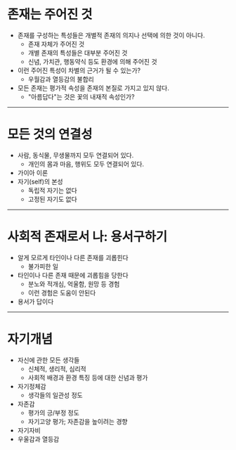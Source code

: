 # 존재는 주어진 것
- 존재를 구성하는 특성들은 개별적 존재의 의지나 선택에 의한 것이 아니다.
	- 존재 자체가 주어진 것
	- 개별 존재의 특성들은 대부분 주어진 것
	- 신념, 가치관, 행동약식 등도 환경에 의해 주어진 것
- 이런 주어진 특성이 차별의 근거가 될 수 있는가?
	- 우월감과 열등감의 불합리
-	모든 존재는 평가적 속성을 존재의 본질로 가지고 있지 않다.
	- "아름답다"는 것은 꽃의 내재적 속성인가?

---
# 모든 것의 연결성
- 사람, 동식물, 무생물까지 모두 연결되어 있다.
	- 개인의 몸과 마음, 행위도 모두 연결되어 있다.
- 가이아 이론
- 자기(self)의 본성
	- 독립적 자기는 없다
	- 고정된 자기도 없다

---
# 사회적 존재로서 나: 용서구하기
- 알게 모르게 타인이나 다른 존재를 괴롭힌다
	- 불가피한 일
- 타인이나 다른 존재 때문에 괴롭힘을 당한다
	- 분노와 적개심, 억울함, 원망 등 경험
	- 이런 경험은 도움이 안된다
- 용서가 답이다

---
# 자기개념
- 자신에 관한 모든 생각들
	- 신체적, 생리적, 심리적
	- 사회적 배경과 환경 특징 등에 대한 신념과 평가
- 자기정체감
	- 생각들의 일관성 정도
- 자존감
	- 평가의 긍/부정 정도
	- 자기고양 평가; 자존감을 높이려는 경향
- 자기자비
- 우울감과 열등감
